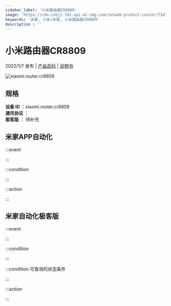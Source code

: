 ```yaml
---
sidebar_label: '小米路由器CR8809'
image: 'https://cdn.cnbj1.fds.api.mi-img.com/iotweb-product-center/71d7ad975e4a674c0524032a2bfc48b7_1638445761059.png?GalaxyAccessKeyId=AKVGLQWBOVIRQ3XLEW&Expires=9223372036854775807&Signature=2NwxOmgr/L9wSK7oosnvn5HvjXc='
keywords: '米家, 小米/米家, 小米路由器CR8809'
description : ''
---
```

# 小米路由器CR8809

2022/1/7 发布 | [产品百科](https://home.mi.com/webapp/content/baike/product/index.html?model=xiaomi.router.cr8809/) | [说明书](https://home.mi.com/views/introduction.html?model=xiaomi.router.cr8809&region=cn)

![xiaomi.router.cr8809](https://cdn.cnbj1.fds.api.mi-img.com/iotweb-product-center/71d7ad975e4a674c0524032a2bfc48b7_1638445761059.png?GalaxyAccessKeyId=AKVGLQWBOVIRQ3XLEW&Expires=9223372036854775807&Signature=2NwxOmgr/L9wSK7oosnvn5HvjXc=)

## 规格  
> 
**设备 ID** ：xiaomi.router.cr8809  
**通讯协议** ：  
**极客版**  ： 待补充 


## 米家APP自动化  

:::event  

:::

:::condition  

:::

:::action   

:::

## 米家自动化极客版  

:::event  

:::

:::condition  

:::

:::condition 可查询的状态条件  

:::

:::action  

:::

        
